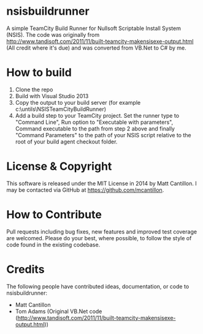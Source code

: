 nsisbuildrunner
===============

A simple TeamCity Build Runner for Nullsoft Scriptable Install System (NSIS). The code was originally from http://www.tandisoft.com/2011/11/built-teamcity-makensisexe-output.html (All credit where it's due) and was converted from VB.Net to C# by me.

How to build
===============

1. Clone the repo
2. Build with Visual Studio 2013
3. Copy the output to your build server (for example c:\untils\NSISTeamCityBuildRunner)
4. Add a build step to your TeamCity project. Set the runner type to "Command Line", Run option to "Executable with parameters", Command executable to the path from step 2 above and finally "Command Parameters" to the path of your NSIS script relative to the root of your build agent checkout folder.

License & Copyright
===============

This software is released under the MIT License in 2014 by Matt Cantillon. I may be contacted via GitHub at https://github.com/mcantillon.

How to Contribute
===============

Pull requests including bug fixes, new features and improved test coverage are welcomed. Please do your best, where possible, to follow the style of code found in the existing codebase.

Credits
===============

The following people have contributed ideas, documentation, or code to nsisbuildrunner:

 * Matt Cantillon
 * Tom Adams (Original VB.Net code (http://www.tandisoft.com/2011/11/built-teamcity-makensisexe-output.html))